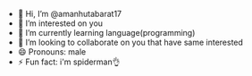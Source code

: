 - 👋 Hi, I’m @amanhutabarat17
- 👀 I’m interested on you
- 🌱 I’m currently learning language(programming)
- 💞️ I’m looking to collaborate on you that have same interested
- 😄 Pronouns: male
- ⚡ Fun fact: i'm spiderman👌

<!---
amanhutabarat17/amanhutabarat17 is a ✨ special ✨ repository because its `README.md` (this file) appears on your GitHub profile.
You can click the Preview link to take a look at your changes.
--->
